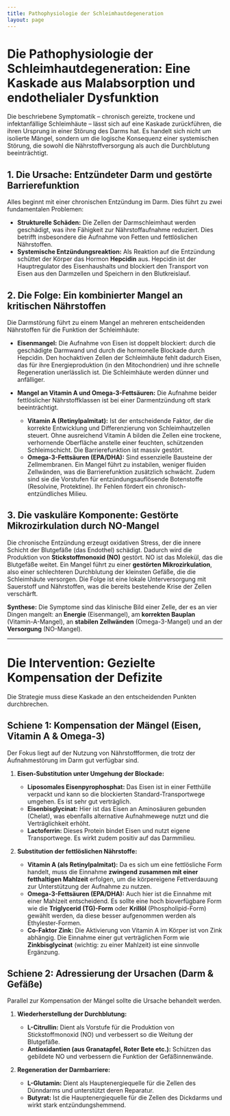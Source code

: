 ```yaml
---
title: Pathophysiologie der Schleimhautdegeneration
layout: page
---
```


# Die Pathophysiologie der Schleimhautdegeneration: Eine Kaskade aus Malabsorption und endothelialer Dysfunktion

Die beschriebene Symptomatik – chronisch gereizte, trockene und infektanfällige Schleimhäute – lässt sich auf eine Kaskade zurückführen, die ihren Ursprung in einer Störung des Darms hat. Es handelt sich nicht um isolierte Mängel, sondern um die logische Konsequenz einer systemischen Störung, die sowohl die Nährstoffversorgung als auch die Durchblutung beeinträchtigt.

## 1. Die Ursache: Entzündeter Darm und gestörte Barrierefunktion

Alles beginnt mit einer chronischen Entzündung im Darm. Dies führt zu zwei fundamentalen Problemen:

*   **Strukturelle Schäden:** Die Zellen der Darmschleimhaut werden geschädigt, was ihre Fähigkeit zur Nährstoffaufnahme reduziert. Dies betrifft insbesondere die Aufnahme von Fetten und fettlöslichen Nährstoffen.
*   **Systemische Entzündungsreaktion:** Als Reaktion auf die Entzündung schüttet der Körper das Hormon **Hepcidin** aus. Hepcidin ist der Hauptregulator des Eisenhaushalts und blockiert den Transport von Eisen aus den Darmzellen und Speichern in den Blutkreislauf.

## 2. Die Folge: Ein kombinierter Mangel an kritischen Nährstoffen

Die Darmstörung führt zu einem Mangel an mehreren entscheidenden Nährstoffen für die Funktion der Schleimhäute:

*   **Eisenmangel:** Die Aufnahme von Eisen ist doppelt blockiert: durch die geschädigte Darmwand und durch die hormonelle Blockade durch Hepcidin. Den hochaktiven Zellen der Schleimhäute fehlt dadurch Eisen, das für ihre Energieproduktion (in den Mitochondrien) und ihre schnelle Regeneration unerlässlich ist. Die Schleimhäute werden dünner und anfälliger.

*   **Mangel an Vitamin A und Omega-3-Fettsäuren:** Die Aufnahme beider fettlöslicher Nährstoffklassen ist bei einer Darmentzündung oft stark beeinträchtigt.
    *   **Vitamin A (Retinylpalmitat):** Ist der entscheidende Faktor, der die korrekte Entwicklung und Differenzierung von Schleimhautzellen steuert. Ohne ausreichend Vitamin A bilden die Zellen eine trockene, verhornende Oberfläche anstelle einer feuchten, schützenden Schleimschicht. Die Barrierefunktion ist massiv gestört.
    *   **Omega-3-Fettsäuren (EPA/DHA):** Sind essenzielle Bausteine der Zellmembranen. Ein Mangel führt zu instabilen, weniger fluiden Zellwänden, was die Barrierefunktion zusätzlich schwächt. Zudem sind sie die Vorstufen für entzündungsauflösende Botenstoffe (Resolvine, Protektine). Ihr Fehlen fördert ein chronisch-entzündliches Milieu.

## 3. Die vaskuläre Komponente: Gestörte Mikrozirkulation durch NO-Mangel

Die chronische Entzündung erzeugt oxidativen Stress, der die innere Schicht der Blutgefäße (das Endothel) schädigt. Dadurch wird die Produktion von **Stickstoffmonoxid (NO)** gestört. NO ist das Molekül, das die Blutgefäße weitet. Ein Mangel führt zu einer **gestörten Mikrozirkulation**, also einer schlechteren Durchblutung der kleinsten Gefäße, die die Schleimhäute versorgen. Die Folge ist eine lokale Unterversorgung mit Sauerstoff und Nährstoffen, was die bereits bestehende Krise der Zellen verschärft.

**Synthese:** Die Symptome sind das klinische Bild einer Zelle, der es an vier Dingen mangelt: an **Energie** (Eisenmangel), am **korrekten Bauplan** (Vitamin-A-Mangel), an **stabilen Zellwänden** (Omega-3-Mangel) und an der **Versorgung** (NO-Mangel).

---

# Die Intervention: Gezielte Kompensation der Defizite

Die Strategie muss diese Kaskade an den entscheidenden Punkten durchbrechen.

## Schiene 1: Kompensation der Mängel (Eisen, Vitamin A & Omega-3)

Der Fokus liegt auf der Nutzung von Nährstoffformen, die trotz der Aufnahmestörung im Darm gut verfügbar sind.

1.  **Eisen-Substitution unter Umgehung der Blockade:**
    *   **Liposomales Eisenpyrophosphat:** Das Eisen ist in einer Fetthülle verpackt und kann so die blockierten Standard-Transportwege umgehen. Es ist sehr gut verträglich.
    *   **Eisenbisglycinat:** Hier ist das Eisen an Aminosäuren gebunden (Chelat), was ebenfalls alternative Aufnahmewege nutzt und die Verträglichkeit erhöht.
    *   **Lactoferrin:** Dieses Protein bindet Eisen und nutzt eigene Transportwege. Es wirkt zudem positiv auf das Darmmilieu.

2.  **Substitution der fettlöslichen Nährstoffe:**
    *   **Vitamin A (als Retinylpalmitat):** Da es sich um eine fettlösliche Form handelt, muss die Einnahme **zwingend zusammen mit einer fetthaltigen Mahlzeit** erfolgen, um die körpereigene Fettverdauung zur Unterstützung der Aufnahme zu nutzen.
    *   **Omega-3-Fettsäuren (EPA/DHA):** Auch hier ist die Einnahme mit einer Mahlzeit entscheidend. Es sollte eine hoch bioverfügbare Form wie die **Triglycerid (TG)-Form** oder **Krillöl** (Phospholipid-Form) gewählt werden, da diese besser aufgenommen werden als Ethylester-Formen.
    *   **Co-Faktor Zink:** Die Aktivierung von Vitamin A im Körper ist von Zink abhängig. Die Einnahme einer gut verträglichen Form wie **Zinkbisglycinat** (wichtig: zu einer Mahlzeit) ist eine sinnvolle Ergänzung.

## Schiene 2: Adressierung der Ursachen (Darm & Gefäße)

Parallel zur Kompensation der Mängel sollte die Ursache behandelt werden.

1.  **Wiederherstellung der Durchblutung:**
    *   **L-Citrullin:** Dient als Vorstufe für die Produktion von Stickstoffmonoxid (NO) und verbessert so die Weitung der Blutgefäße.
    *   **Antioxidantien (aus Granatapfel, Roter Bete etc.):** Schützen das gebildete NO und verbessern die Funktion der Gefäßinnenwände.

2.  **Regeneration der Darmbarriere:**
    *   **L-Glutamin:** Dient als Hauptenergiequelle für die Zellen des Dünndarms und unterstützt deren Reparatur.
    *   **Butyrat:** Ist die Hauptenergiequelle für die Zellen des Dickdarms und wirkt stark entzündungshemmend.
